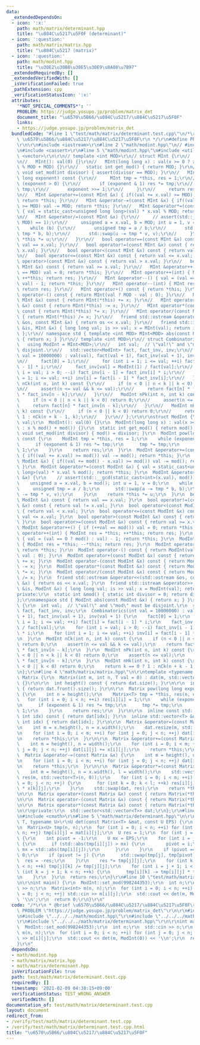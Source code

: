 ```yaml
---
data:
  _extendedDependsOn:
  - icon: ':x:'
    path: math/matrix/determinant.hpp
    title: "\u884C\u5217\u5F0F (determinant)"
  - icon: ':question:'
    path: math/matrix/matrix.hpp
    title: "\u884C\u5217 (matrix)"
  - icon: ':question:'
    path: math/modint.hpp
    title: "\u30E2\u30B8\u30E5\u30E9\u8A08\u7B97"
  _extendedRequiredBy: []
  _extendedVerifiedWith: []
  _isVerificationFailed: true
  _pathExtension: cpp
  _verificationStatusIcon: ':x:'
  attributes:
    '*NOT_SPECIAL_COMMENTS*': ''
    PROBLEM: https://judge.yosupo.jp/problem/matrix_det
    document_title: "\u6570\u5B66/\u884C\u5217/\u884C\u5217\u5F0F"
    links:
    - https://judge.yosupo.jp/problem/matrix_det
  bundledCode: "#line 1 \"test/math/matrix/determinant.test.cpp\"\n/*\r\n * @brief\
    \ \u6570\u5B66/\u884C\u5217/\u884C\u5217\u5F0F\r\n */\r\n#define PROBLEM \"https://judge.yosupo.jp/problem/matrix_det\"\
    \r\n\r\n#include <iostream>\r\n#line 2 \"math/modint.hpp\"\n// #include <algorithm>\r\
    \n#include <cassert>\r\n#line 5 \"math/modint.hpp\"\n#include <utility>\r\n#include\
    \ <vector>\r\n\r\n// template <int MOD>\r\n// struct MInt {\r\n//   unsigned val;\r\
    \n//   MInt(): val(0) {}\r\n//   MInt(long long x) : val(x >= 0 ? x % MOD : x\
    \ % MOD + MOD) {}\r\n//   static int get_mod() { return MOD; }\r\n//   static\
    \ void set_mod(int divisor) { assert(divisor == MOD); }\r\n//   MInt pow(long\
    \ long exponent) const {\r\n//     MInt tmp = *this, res = 1;\r\n//     while\
    \ (exponent > 0) {\r\n//       if (exponent & 1) res *= tmp;\r\n//       tmp *=\
    \ tmp;\r\n//       exponent >>= 1;\r\n//     }\r\n//     return res;\r\n//   }\r\
    \n//   MInt &operator+=(const MInt &x) { if((val += x.val) >= MOD) val -= MOD;\
    \ return *this; }\r\n//   MInt &operator-=(const MInt &x) { if((val += MOD - x.val)\
    \ >= MOD) val -= MOD; return *this; }\r\n//   MInt &operator*=(const MInt &x)\
    \ { val = static_cast<unsigned long long>(val) * x.val % MOD; return *this; }\r\
    \n//   MInt &operator/=(const MInt &x) {\r\n//     // assert(std::__gcd(static_cast<int>(x.val),\
    \ MOD) == 1);\r\n//     unsigned a = x.val, b = MOD; int u = 1, v = 0;\r\n// \
    \    while (b) {\r\n//       unsigned tmp = a / b;\r\n//       std::swap(a -=\
    \ tmp * b, b);\r\n//       std::swap(u -= tmp * v, v);\r\n//     }\r\n//     return\
    \ *this *= u;\r\n//   }\r\n//   bool operator==(const MInt &x) const { return\
    \ val == x.val; }\r\n//   bool operator!=(const MInt &x) const { return val !=\
    \ x.val; }\r\n//   bool operator<(const MInt &x) const { return val < x.val; }\r\
    \n//   bool operator<=(const MInt &x) const { return val <= x.val; }\r\n//   bool\
    \ operator>(const MInt &x) const { return val > x.val; }\r\n//   bool operator>=(const\
    \ MInt &x) const { return val >= x.val; }\r\n//   MInt &operator++() { if (++val\
    \ == MOD) val = 0; return *this; }\r\n//   MInt operator++(int) { MInt res = *this;\
    \ ++*this; return res; }\r\n//   MInt &operator--() { val = (val == 0 ? MOD :\
    \ val) - 1; return *this; }\r\n//   MInt operator--(int) { MInt res = *this; --*this;\
    \ return res; }\r\n//   MInt operator+() const { return *this; }\r\n//   MInt\
    \ operator-() const { return MInt(val ? MOD - val : 0); }\r\n//   MInt operator+(const\
    \ MInt &x) const { return MInt(*this) += x; }\r\n//   MInt operator-(const MInt\
    \ &x) const { return MInt(*this) -= x; }\r\n//   MInt operator*(const MInt &x)\
    \ const { return MInt(*this) *= x; }\r\n//   MInt operator/(const MInt &x) const\
    \ { return MInt(*this) /= x; }\r\n//   friend std::ostream &operator<<(std::ostream\
    \ &os, const MInt &x) { return os << x.val; }\r\n//   friend std::istream &operator>>(std::istream\
    \ &is, MInt &x) { long long val; is >> val; x = MInt(val); return is; }\r\n//\
    \ };\r\n// namespace std { template <int MOD> MInt<MOD> abs(const MInt<MOD> &x)\
    \ { return x; } }\r\n// template <int MOD>\r\n// struct Combinatorics {\r\n//\
    \   using ModInt = MInt<MOD>;\r\n//   int val;  // \"val!\" and \"mod\" must be\
    \ disjoint.\r\n//   std::vector<ModInt> fact, fact_inv, inv;\r\n//   Combinatorics(int\
    \ val = 10000000) : val(val), fact(val + 1), fact_inv(val + 1), inv(val + 1) {\r\
    \n//     fact[0] = 1;\r\n//     for (int i = 1; i <= val; ++i) fact[i] = fact[i\
    \ - 1] * i;\r\n//     fact_inv[val] = ModInt(1) / fact[val];\r\n//     for (int\
    \ i = val; i > 0; --i) fact_inv[i - 1] = fact_inv[i] * i;\r\n//     for (int i\
    \ = 1; i <= val; ++i) inv[i] = fact[i - 1] * fact_inv[i];\r\n//   }\r\n//   ModInt\
    \ nCk(int n, int k) const {\r\n//     if (n < 0 || n < k || k < 0) return 0;\r\
    \n//     assert(n <= val && k <= val);\r\n//     return fact[n] * fact_inv[k]\
    \ * fact_inv[n - k];\r\n//   }\r\n//   ModInt nPk(int n, int k) const {\r\n//\
    \     if (n < 0 || n < k || k < 0) return 0;\r\n//     assert(n <= val);\r\n//\
    \     return fact[n] * fact_inv[n - k];\r\n//   }\r\n//   ModInt nHk(int n, int\
    \ k) const {\r\n//     if (n < 0 || k < 0) return 0;\r\n//     return k == 0 ?\
    \ 1 : nCk(n + k - 1, k);\r\n//   }\r\n// };\r\n\r\nstruct ModInt {\r\n  unsigned\
    \ val;\r\n  ModInt(): val(0) {}\r\n  ModInt(long long x) : val(x >= 0 ? x % mod()\
    \ : x % mod() + mod()) {}\r\n  static int get_mod() { return mod(); }\r\n  static\
    \ void set_mod(int divisor) { mod() = divisor; }\r\n  ModInt pow(long long exponent)\
    \ const {\r\n    ModInt tmp = *this, res = 1;\r\n    while (exponent > 0) {\r\n\
    \      if (exponent & 1) res *= tmp;\r\n      tmp *= tmp;\r\n      exponent >>=\
    \ 1;\r\n    }\r\n    return res;\r\n  }\r\n  ModInt &operator+=(const ModInt &x)\
    \ { if((val += x.val) >= mod()) val -= mod(); return *this; }\r\n  ModInt &operator-=(const\
    \ ModInt &x) { if((val += mod() - x.val) >= mod()) val -= mod(); return *this;\
    \ }\r\n  ModInt &operator*=(const ModInt &x) { val = static_cast<unsigned long\
    \ long>(val) * x.val % mod(); return *this; }\r\n  ModInt &operator/=(const ModInt\
    \ &x) {\r\n    // assert(std::__gcd(static_cast<int>(x.val), mod()) == 1);\r\n\
    \    unsigned a = x.val, b = mod(); int u = 1, v = 0;\r\n    while (b) {\r\n \
    \     unsigned tmp = a / b;\r\n      std::swap(a -= tmp * b, b);\r\n      std::swap(u\
    \ -= tmp * v, v);\r\n    }\r\n    return *this *= u;\r\n  }\r\n  bool operator==(const\
    \ ModInt &x) const { return val == x.val; }\r\n  bool operator!=(const ModInt\
    \ &x) const { return val != x.val; }\r\n  bool operator<(const ModInt &x) const\
    \ { return val < x.val; }\r\n  bool operator<=(const ModInt &x) const { return\
    \ val <= x.val; }\r\n  bool operator>(const ModInt &x) const { return val > x.val;\
    \ }\r\n  bool operator>=(const ModInt &x) const { return val >= x.val; }\r\n \
    \ ModInt &operator++() { if (++val == mod()) val = 0; return *this; }\r\n  ModInt\
    \ operator++(int) { ModInt res = *this; ++*this; return res; }\r\n  ModInt &operator--()\
    \ { val = (val == 0 ? mod() : val) - 1; return *this; }\r\n  ModInt operator--(int)\
    \ { ModInt res = *this; --*this; return res; }\r\n  ModInt operator+() const {\
    \ return *this; }\r\n  ModInt operator-() const { return ModInt(val ? mod() -\
    \ val : 0); }\r\n  ModInt operator+(const ModInt &x) const { return ModInt(*this)\
    \ += x; }\r\n  ModInt operator-(const ModInt &x) const { return ModInt(*this)\
    \ -= x; }\r\n  ModInt operator*(const ModInt &x) const { return ModInt(*this)\
    \ *= x; }\r\n  ModInt operator/(const ModInt &x) const { return ModInt(*this)\
    \ /= x; }\r\n  friend std::ostream &operator<<(std::ostream &os, const ModInt\
    \ &x) { return os << x.val; }\r\n  friend std::istream &operator>>(std::istream\
    \ &is, ModInt &x) { long long val; is >> val; x = ModInt(val); return is; }\r\n\
    private:\r\n  static int &mod() { static int divisor = 0; return divisor; }\r\n\
    };\r\nnamespace std { ModInt abs(const ModInt &x) { return x; } }\r\nstruct Combinatorics\
    \ {\r\n  int val;  // \"val!\" and \"mod\" must be disjoint.\r\n  std::vector<ModInt>\
    \ fact, fact_inv, inv;\r\n  Combinatorics(int val = 10000000) : val(val), fact(val\
    \ + 1), fact_inv(val + 1), inv(val + 1) {\r\n    fact[0] = 1;\r\n    for (int\
    \ i = 1; i <= val; ++i) fact[i] = fact[i - 1] * i;\r\n    fact_inv[val] = ModInt(1)\
    \ / fact[val];\r\n    for (int i = val; i > 0; --i) fact_inv[i - 1] = fact_inv[i]\
    \ * i;\r\n    for (int i = 1; i <= val; ++i) inv[i] = fact[i - 1] * fact_inv[i];\r\
    \n  }\r\n  ModInt nCk(int n, int k) const {\r\n    if (n < 0 || n < k || k < 0)\
    \ return 0;\r\n    assert(n <= val && k <= val);\r\n    return fact[n] * fact_inv[k]\
    \ * fact_inv[n - k];\r\n  }\r\n  ModInt nPk(int n, int k) const {\r\n    if (n\
    \ < 0 || n < k || k < 0) return 0;\r\n    assert(n <= val);\r\n    return fact[n]\
    \ * fact_inv[n - k];\r\n  }\r\n  ModInt nHk(int n, int k) const {\r\n    if (n\
    \ < 0 || k < 0) return 0;\r\n    return k == 0 ? 1 : nCk(n + k - 1, k);\r\n  }\r\
    \n};\r\n#line 4 \"math/matrix/matrix.hpp\"\n\r\ntemplate <typename T>\r\nstruct\
    \ Matrix {\r\n  Matrix(int m, int n, T val = 0) : dat(m, std::vector<T>(n, val))\
    \ {}\r\n\r\n  int height() const { return dat.size(); }\r\n\r\n  int width() const\
    \ { return dat.front().size(); }\r\n\r\n  Matrix pow(long long exponent) const\
    \ {\r\n    int n = height();\r\n    Matrix<T> tmp = *this, res(n, n, 0);\r\n \
    \   for (int i = 0; i < n; ++i) res[i][i] = 1;\r\n    while (exponent > 0) {\r\
    \n      if (exponent & 1) res *= tmp;\r\n      tmp *= tmp;\r\n      exponent >>=\
    \ 1;\r\n    }\r\n    return res;\r\n  }\r\n\r\n  inline const std::vector<T> &operator[](const\
    \ int idx) const { return dat[idx]; }\r\n  inline std::vector<T> &operator[](const\
    \ int idx) { return dat[idx]; }\r\n\r\n  Matrix &operator=(const Matrix &x) {\r\
    \n    int m = x.height(), n = x.width();\r\n    dat.resize(m, std::vector<T>(n));\r\
    \n    for (int i = 0; i < m; ++i) for (int j = 0; j < n; ++j) dat[i][j] = x[i][j];\r\
    \n    return *this;\r\n  }\r\n\r\n  Matrix &operator+=(const Matrix &x) {\r\n\
    \    int m = height(), n = width();\r\n    for (int i = 0; i < m; ++i) for (int\
    \ j = 0; j < n; ++j) dat[i][j] += x[i][j];\r\n    return *this;\r\n  }\r\n\r\n\
    \  Matrix &operator-=(const Matrix &x) {\r\n    int m = height(), n = width();\r\
    \n    for (int i = 0; i < m; ++i) for (int j = 0; j < n; ++j) dat[i][j] -= x[i][j];\r\
    \n    return *this;\r\n  }\r\n\r\n  Matrix &operator*=(const Matrix &x) {\r\n\
    \    int m = height(), n = x.width(), l = width();\r\n    std::vector<std::vector<T>>\
    \ res(m, std::vector<T>(n, 0));\r\n    for (int i = 0; i < m; ++i) for (int j\
    \ = 0; j < n; ++j) {\r\n      for (int k = 0; k < l; ++k) res[i][j] += dat[i][k]\
    \ * x[k][j];\r\n    }\r\n    std::swap(dat, res);\r\n    return *this;\r\n  }\r\
    \n\r\n  Matrix operator+(const Matrix &x) const { return Matrix(*this) += x; }\r\
    \n\r\n  Matrix operator-(const Matrix &x) const { return Matrix(*this) -= x; }\r\
    \n\r\n  Matrix operator*(const Matrix &x) const { return Matrix(*this) *= x; }\r\
    \n\r\nprivate:\r\n  std::vector<std::vector<T>> dat;\r\n};\r\n#line 2 \"math/matrix/determinant.hpp\"\
    \n#include <cmath>\r\n#line 5 \"math/matrix/determinant.hpp\"\n\r\ntemplate <typename\
    \ T, typename U>\r\nU det(const Matrix<T> &mat, const U EPS) {\r\n  int n = mat.height();\r\
    \n  Matrix<U> tmp(n, n);\r\n  for (int i = 0; i < n; ++i) for (int j = 0; j <\
    \ n; ++j) tmp[i][j] = mat[i][j];\r\n  U res = 1;\r\n  for (int j = 0; j < n; ++j)\
    \ {\r\n    int pivot = -1;\r\n    U mx = EPS;\r\n    for (int i = j; i < n; ++i)\
    \ {\r\n      if (std::abs(tmp[i][j]) > mx) {\r\n        pivot = i;\r\n       \
    \ mx = std::abs(tmp[i][j]);\r\n      }\r\n    }\r\n    if (pivot == -1) return\
    \ 0;\r\n    if (pivot != j) {\r\n      std::swap(tmp[j], tmp[pivot]);\r\n    \
    \  res = -res;\r\n    }\r\n    res *= tmp[j][j];\r\n    for (int k = j + 1; k\
    \ < n; ++k) tmp[j][k] /= tmp[j][j];\r\n    for (int i = j + 1; i < n; ++i) for\
    \ (int k = j + 1; k < n; ++k) {\r\n      tmp[i][k] -= tmp[i][j] * tmp[j][k];\r\
    \n    }\r\n  }\r\n  return res;\r\n}\r\n#line 10 \"test/math/matrix/determinant.test.cpp\"\
    \n\r\nint main() {\r\n  ModInt::set_mod(998244353);\r\n  int n;\r\n  std::cin\
    \ >> n;\r\n  Matrix<int> m(n, n);\r\n  for (int i = 0; i < n; ++i) for (int j\
    \ = 0; j < n; ++j) std::cin >> m[i][j];\r\n  std::cout << det(m, ModInt(0)) <<\
    \ '\\n';\r\n  return 0;\r\n}\r\n"
  code: "/*\r\n * @brief \u6570\u5B66/\u884C\u5217/\u884C\u5217\u5F0F\r\n */\r\n#define\
    \ PROBLEM \"https://judge.yosupo.jp/problem/matrix_det\"\r\n\r\n#include <iostream>\r\
    \n#include \"../../../math/modint.hpp\"\r\n#include \"../../../math/matrix/matrix.hpp\"\
    \r\n#include \"../../../math/matrix/determinant.hpp\"\r\n\r\nint main() {\r\n\
    \  ModInt::set_mod(998244353);\r\n  int n;\r\n  std::cin >> n;\r\n  Matrix<int>\
    \ m(n, n);\r\n  for (int i = 0; i < n; ++i) for (int j = 0; j < n; ++j) std::cin\
    \ >> m[i][j];\r\n  std::cout << det(m, ModInt(0)) << '\\n';\r\n  return 0;\r\n\
    }\r\n"
  dependsOn:
  - math/modint.hpp
  - math/matrix/matrix.hpp
  - math/matrix/determinant.hpp
  isVerificationFile: true
  path: test/math/matrix/determinant.test.cpp
  requiredBy: []
  timestamp: '2021-02-09 04:38:15+09:00'
  verificationStatus: TEST_WRONG_ANSWER
  verifiedWith: []
documentation_of: test/math/matrix/determinant.test.cpp
layout: document
redirect_from:
- /verify/test/math/matrix/determinant.test.cpp
- /verify/test/math/matrix/determinant.test.cpp.html
title: "\u6570\u5B66/\u884C\u5217/\u884C\u5217\u5F0F"
---
```

